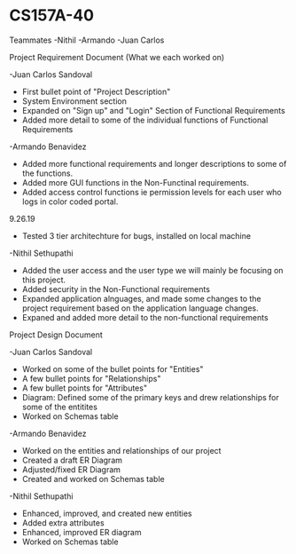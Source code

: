 # CS157A-40

Teammates
-Nithil
-Armando
-Juan Carlos

Project Requirement Document (What we each worked on)

-Juan Carlos Sandoval
  * First bullet point of "Project Description"
  * System Environment section
  * Expanded on "Sign up" and "Login" Section of Functional Requirements
  * Added more detail to some of the individual functions of Functional Requirements

-Armando Benavidez
  * Added more functional requirements and longer descriptions to some of the functions.
  * Added more GUI functions in the Non-Functinal requirements.
  * Added access control functions ie permission levels for each user who logs in color coded portal.
  
  9.26.19
  * Tested 3 tier architechture for bugs, installed on local machine

-Nithil Sethupathi
  * Added the user access and the user type we will mainly be focusing on this project.
  * Added security in the Non-Functional requirements
  * Expanded application alnguages, and made some changes to the project requirement based on the application language changes.
  * Expaned and added more detail to the non-functional requirements
  
  
  Project Design Document
  
-Juan Carlos Sandoval
  * Worked on some of the bullet points for "Entities"
  * A few bullet points for "Relationships"
  * A few bullet points for "Attributes"
  * Diagram: Defined some of the primary keys and drew relationships for some of the entitites
  * Worked on Schemas table
  
-Armando Benavidez
  * Worked on the entities and relationships of our project
  * Created a draft ER Diagram
  * Adjusted/fixed ER Diagram
  * Created and worked on Schemas table

-Nithil Sethupathi
 * Enhanced, improved, and created new entities
 * Added extra attributes
 * Enhanced, improved ER diagram
 * Worked on Schemas table
